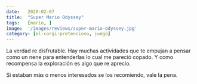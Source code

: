 ```yaml
---
date:   2020-02-07
title:  "Super Mario Odyssey"
tags:   [mario, ]
image:  '/images/reviews/super-mario-odyssey.jpg'
category: [el-corgi-pretencioso, juego]
---
```

La verdad re disfrutable. Hay muchas actividades que te empujan a pensar como un nene para entenderlas lo cual me pareció copado. Y como recompensa la exploración es algo que re aprecio.

Si estaban más o menos interesados se los recomiendo, vale la pena.
